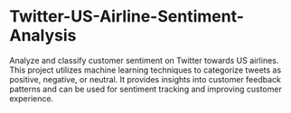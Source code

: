 # Twitter-US-Airline-Sentiment-Analysis
Analyze and classify customer sentiment on Twitter towards US airlines. This project utilizes machine learning techniques to categorize tweets as positive, negative, or neutral. It provides insights into customer feedback patterns and can be used for sentiment tracking and improving customer experience.
